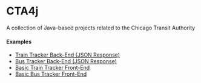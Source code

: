 # CTA4j
A collection of Java-based projects related to the Chicago Transit Authority

#### Examples
- [Train Tracker Back-End (JSON Response)](https://cta4j.com/get-trains?map_id=40260)
- [Bus Tracker Back-End (JSON Response)](https://cta4j.com/get-buses?stop_id=1117)
- [Basic Train Tracker Front-End](https://cta4j.com/trains.html?map_id=40260)
- [Basic Bus Tracker Front-End](https://cta4j.com/buses.html?stop_id=1117)

